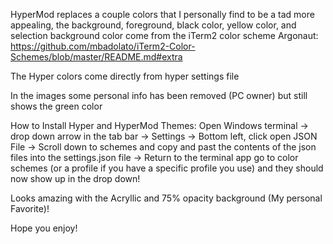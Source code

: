 HyperMod replaces a couple colors that I personally find to be a tad more appealing, the background, foreground, black color, yellow color, and selection background color come from the iTerm2 color scheme Argonaut: 
	https://github.com/mbadolato/iTerm2-Color-Schemes/blob/master/README.md#extra

The Hyper colors come directly from hyper settings file

In the images some personal info has been removed (PC owner) but still shows the green color

How to Install Hyper and HyperMod Themes:
Open Windows terminal -> drop down arrow in the tab bar -> Settings -> 
	Bottom left, click open JSON File -> Scroll down to schemes and copy and past the contents of the json files into the settings.json file ->
	Return to the terminal app go to color schemes (or a profile if you have a specific profile you use) and they should now show up in the drop down!

Looks amazing with the Acryllic and 75% opacity background (My personal Favorite)!

Hope you enjoy!
